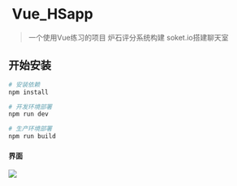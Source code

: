 #  Vue_HSapp
> 一个使用Vue练习的项目
>炉石评分系统构建
>soket.io搭建聊天室

## 开始安装

``` bash
# 安装依赖
npm install

# 开发环境部署
npm run dev

# 生产环境部署
npm run build
```
#### 界面
![](https://github.com/ResJay/HealthyManAndComic/blob/master/QQ%E6%88%AA%E5%9B%BE20170626092059.png?raw=true)
